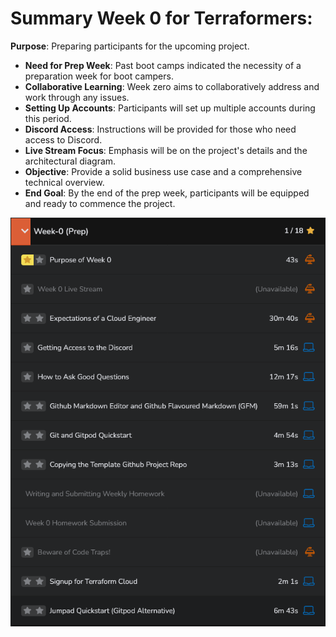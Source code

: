 # Summary Week 0 for Terraformers:

**Purpose**: Preparing participants for the upcoming project.

- **Need for Prep Week**: Past boot camps indicated the necessity of a preparation week for boot campers.
- **Collaborative Learning**: Week zero aims to collaboratively address and work through any issues.
- **Setting Up Accounts**: Participants will set up multiple accounts during this period.
- **Discord Access**: Instructions will be provided for those who need access to Discord.
- **Live Stream Focus**: Emphasis will be on the project's details and the architectural diagram.
- **Objective**: Provide a solid business use case and a comprehensive technical overview.
- **End Goal**: By the end of the prep week, participants will be equipped and ready to commence the project.

![](media/Pasted_image_20230914220123.png)